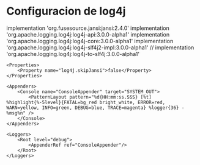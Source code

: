 # Configuracion de log4j
implementation 'org.fusesource.jansi:jansi:2.4.0'
implementation 'org.apache.logging.log4j:log4j-api:3.0.0-alpha1'
implementation 'org.apache.logging.log4j:log4j-core:3.0.0-alpha1'
implementation 'org.apache.logging.log4j:log4j-slf4j2-impl:3.0.0-alpha1'
// implementation 'org.apache.logging.log4j:log4j-to-slf4j:3.0.0-alpha1'


<?xml version="1.0" encoding="UTF-8"?>
<Configuration status="WARN">


    <Properties>
        <Property name="log4j.skipJansi">false</Property>
    </Properties>

    <Appenders>
        <Console name="ConsoleAppender" target="SYSTEM_OUT">
            <PatternLayout pattern="%d{HH:mm:ss.SSS} [%t] %highlight{%-5level}{FATAL=bg_red bright_white, ERROR=red, WARN=yellow, INFO=green, DEBUG=blue, TRACE=magenta} %logger{36} - %msg%n" />
        </Console>
    </Appenders>

    <Loggers>
        <Root level="debug">
            <AppenderRef ref="ConsoleAppender"/>
        </Root>
    </Loggers>
</Configuration>